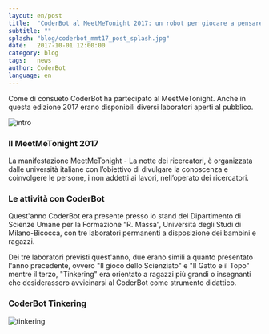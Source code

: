 ```yaml
---
layout: en/post
title:  "CoderBot al MeetMeTonight 2017: un robot per giocare a pensare"
subtitle: ""
splash: "blog/coderbot_mmt17_post_splash.jpg"
date:   2017-10-01 12:00:00
category: blog
tags:   news
author: CoderBot
language: en
---
```

Come di consueto CoderBot ha partecipato al MeetMeTonight. Anche in questa edizione 2017 erano disponibili diversi laboratori aperti al pubblico.

![intro]({{site.baseurl}}/img/blog/coderbot_mmt16_intro.jpg)

### Il MeetMeTonight 2017
La manifestazione MeetMeTonight - La notte dei ricercatori, è organizzata dalle università italiane con l’obiettivo di divulgare la conoscenza e coinvolgere le persone, i non addetti ai lavori, nell’operato dei ricercatori.

### Le attività con CoderBot
Quest'anno CoderBot era presente presso lo stand del Dipartimento di Scienze Umane per la Formazione “R. Massa”, Università degli Studi di Milano-Bicocca, con tre laboratori permanenti a disposizione dei bambini e ragazzi.

Dei tre laboratori previsti quest'anno, due erano simili a quanto presentato l'anno precedente, ovvero "Il gioco dello Scienziato" e "Il Gatto e il Topo" mentre il terzo, "Tinkering" era orientato a ragazzi più grandi o insegnanti che desiderassero avvicinarsi al CoderBot come strumento didattico.

### CoderBot Tinkering

![tinkering]({{site.baseurl}}/img/blog/coderbot_mmt17_tinkering.jpg)
